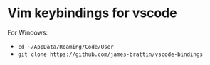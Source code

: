 # Vim keybindings for vscode

For Windows:
- `cd ~/AppData/Roaming/Code/User`
- `git clone https://github.com/james-brattin/vscode-bindings`
